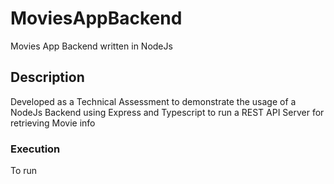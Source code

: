 # MoviesAppBackend
Movies App Backend written in NodeJs


## Description
Developed as a Technical Assessment to demonstrate the usage of a NodeJs Backend using Express and Typescript to run a REST API Server for retrieving Movie info

### Execution

To run
